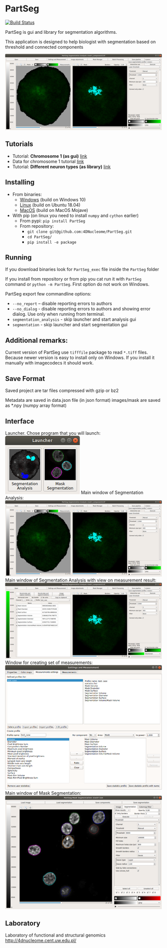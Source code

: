 # PartSeg
[![Build Status](https://travis-ci.com/Czaki/PartSeg.svg?token=qt6JVrYstUBNKsomFCaa&branch=master)](https://travis-ci.com/Czaki/PartSeg) 

PartSeg is gui and library for segmentation algorithms.

This application is designed to help biologist with segmentation 
based on threshold and connected components 

![interface](images/analysis_gui.png)

## Tutorials
* Tutorial: **Chromosome 1 (as gui)** [link](https://4dnucleome.cent.uw.edu.pl/PartSeg/tutorials/tutorial_chromosome_1/)
* Data for chromosome 1 tutorial [link](https://4dnucleome.cent.uw.edu.pl/PartSeg/Downloads/PartSeg_samples.zip)
* Tutorial: **Different neuron types (as library)** [link](https://4dnucleome.cent.uw.edu.pl/PartSeg/tutorials/tutorial_diferrent_neurons/)

## Installing
* From binaries:
  * [Windows](https://4dnucleome.cent.uw.edu.pl/PartSeg/Downloads/PartSeg_alpha-windows.zip) (build on Windows 10)
  * [Linux](https://4dnucleome.cent.uw.edu.pl/PartSeg/Downloads/PartSeg_alpha-linux.zip) (build on Ubuntu 18.04)
  * [MacOS](https://4dnucleome.cent.uw.edu.pl/PartSeg/Downloads/PartSeg_alpha-macos.zip) (build on MacOS Mojave) 
* With pip (on linux you need to install `numpy` and `cython` earlier) 
    * From pypi: `pip install PartSeg`
    * From repository: 
      * `git clone git@github.com:4DNucleome/PartSeg.git`
      * `cd PartSeg/` 
      * `pip install -e package` 
 

## Running 
If you download binaries look for `PartSeg_exec` file inside the `PartSeg` folder 

If you install from repository or from pip you cat run it with `PartSeg` command or `python -m PartSeg`. 
First option do not work on Windows. 

PartSeg export few commandline options: 
- `--no_report` – disable reporting errors to authors
- `--no_dialog` - disable reporting errors to authors and showing error dialog. Use only when running from terminal.
- `segmentation_analysis` - skip launcher and start analysis gui
- `segmentation` - skip launcher and start segmentation gui 


## Additional remarks:
Current version of PartSeg use `tifffile` package to read `*.tiff` files. Because newer version is easy to install
only on Windows. If you install it manually with imagecodecs it should work.    


## Save Format
Saved project are tar files compressed with gzip or bz2 

Metadata are saved in data.json file (in json format)
images/mask are saved as *.npy (numpy array format)


## Interface
Launcher. Chose program that you will launch:   
![launcher](images/launcher.png)
Main window of Segmentation Analysis:
![interface](images/analysis_gui.png)
Main window of Segmentation Analysis with view on measurement result:  
![interface](images/analysis_gui2.png)
Window for creating set of measurements: 
![statistics](images/statisitcs.png)
Main window of Mask Segmentation:  
![mask interface](images/mask_gui.png)



## Laboratory
Laboratory of functional and structural genomics
http://4dnucleome.cent.uw.edu.pl/


